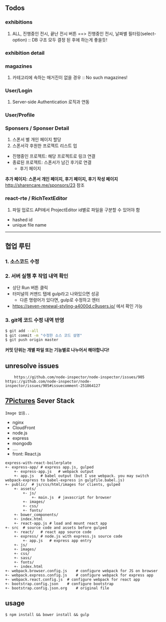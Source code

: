 ## Todos

### exhibitions
 1. ALL, 진행중인 전시, 끝난 전시 버튼 ==> 진행중인 전시, 날짜별 필터링(select-option) :: DB 구조 모두 결정 된 후에 하는게 좋을듯!

### exhibition detail

### magazines
 1. 카테고리에 속하는 매거진이 없을 경우 :: No such magazines!

### User/Login
 1. Server-side Authentication 로직과 연동

### User/Profile

### Sponsers / Sponser Detail
 1. 스폰서 별 개인 페이지 할당
 2. 스폰서각 후원한 프로젝트 리스트 업
  - 진행중인 프로젝트: 해당 프로젝트로 링크 연결
  - 종료된 프로젝트: 스폰서가 남긴 후기로 연결
    - 후기 페이지

__추가 페이지: 스폰서 개인 페이지, 후기 페이지, 후기 작성 페이지__  
http://sharencare.me/sponsors/23 참조

### react-rte / RichTextEditor
 1. 파일 업로드 API에서 ProjectEditor id별로 파일을 구분할 수 있어야 함
  - hashed id
  - unique file name
---

## 협업 루틴

### 1. 소스코드 수정

### 2. 서버 실행 후 작업 내역 확인
- 상단 Run 버튼 클릭
- 터미널의 커맨드 탭에 gulp라고 나와있으면 성공
	- 다른 명령어가 있다면, gulp로 수정하고 엔터
- https://seven-renewal-styling-a4000d.c9users.io/ 에서 확인 가능

### 3. git에 코드 수정 내역 반영
```bash
$ git add --all
$ git commit -m "수정한 소스 코드 설명"
$ git push origin master
```
__커밋 단위는 개별 파일 또는 기능별로 나누어서 해야합니다!__

## unresolve issues
```
	https://github.com/node-inspector/node-inspector/issues/905 https://github.com/node-inspector/node-inspector/issues/905#issuecomment-251864127
```

## [7Pictures](https://7pictures.co.kr) Sever Stack
	Image 없음..
 - nginx
 - CloudFront
 - node.js
 - express
 - mongodb
 - ....
 - front: React.js





```
express-with-react-boilerplate
+- express-app/	# express app.js, gulped
	+- express-app.js	# webpack output
	+- app.js	# babel output (but I use webpack. you may switch webpack-express to babel-express in gulpfile.babel.js)
+- public/	# js/css/html/images for clients, gulped
	+- assets/
		+- js/
			+- main.js	# javascript for browser
		+- images/
		+- css/
		+- fonts/
	+- bower_components/
	+- index.html
	+- react-app.js	# load and mount react app
+- src	# source code and assets before gulped
	+- react/	# react app source code
	+- express/	# node.js with express.js source code
		+- app.js	# express app entry
	+- js/
	+- images/
	+- css/
	+- sass/
	+- fonts/
	+- index.html
+- webpack.browser.config.js	# configure webpack for JS on browser
+- webpack.express.config.js	# configure webpack for express app
+- webpack.react.config.js	# configure webpack for react app
+- bootstrap.config.json	# configure bootstrap
+- bootstrap.config.json.org	# original file
```
## usage
```
$ npm install && bower install && gulp
```
